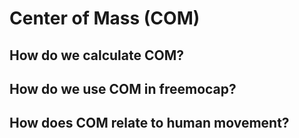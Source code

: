 # Center of Mass (COM)

## How do we calculate COM?

## How do we use COM in freemocap?

## How does COM relate to human movement?